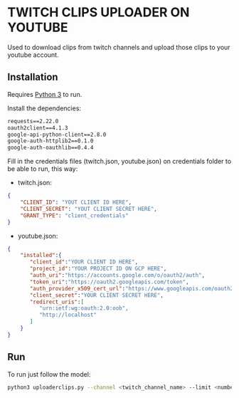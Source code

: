 # TWITCH CLIPS UPLOADER ON YOUTUBE

Used to download clips from twitch channels and upload those clips to your youtube account.


## Installation

Requires [Python 3](https://www.python.org/) to run.

Install the dependencies:
```txt
requests==2.22.0
oauth2client==4.1.3
google-api-python-client==2.8.0
google-auth-httplib2==0.1.0
google-auth-oauthlib==0.4.4
```

Fill in the credentials files (twitch.json, youtube.json) on credentials folder to be able to run, this way:
+ twitch.json:
```json
{
    "CLIENT_ID": "YOUT CLIENT ID HERE",
    "CLIENT_SECRET": "YOUT CLIENT SECRET HERE",
    "GRANT_TYPE": "client_credentials"
}
````

+ youtube.json:
```json
{
    "installed":{
       "client_id":"YOUR CLIENT ID HERE",
       "project_id":"YOUR PROJECT ID ON GCP HERE",
       "auth_uri":"https://accounts.google.com/o/oauth2/auth",
       "token_uri":"https://oauth2.googleapis.com/token",
       "auth_provider_x509_cert_url":"https://www.googleapis.com/oauth2/v1/certs",
       "client_secret":"YOUR CLIENT SECRET HERE",
       "redirect_uris":[
          "urn:ietf:wg:oauth:2.0:oob",
          "http://localhost"
       ]
    }
}
````

## Run

To run just follow the model:

```sh
python3 uploaderclips.py --channel <twitch_channel_name> --limit <number_of_clips_to_search>
```